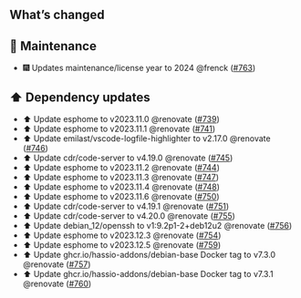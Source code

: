 ## What’s changed

## 🧰 Maintenance

- 🎆 Updates maintenance/license year to 2024 @frenck ([#763](https://github.com/hassio-addons/addon-vscode/pull/763))

## ⬆️ Dependency updates

- ⬆️ Update esphome to v2023.11.0 @renovate ([#739](https://github.com/hassio-addons/addon-vscode/pull/739))
- ⬆️ Update esphome to v2023.11.1 @renovate ([#741](https://github.com/hassio-addons/addon-vscode/pull/741))
- ⬆️ Update emilast/vscode-logfile-highlighter to v2.17.0 @renovate ([#746](https://github.com/hassio-addons/addon-vscode/pull/746))
- ⬆️ Update cdr/code-server to v4.19.0 @renovate ([#745](https://github.com/hassio-addons/addon-vscode/pull/745))
- ⬆️ Update esphome to v2023.11.2 @renovate ([#744](https://github.com/hassio-addons/addon-vscode/pull/744))
- ⬆️ Update esphome to v2023.11.3 @renovate ([#747](https://github.com/hassio-addons/addon-vscode/pull/747))
- ⬆️ Update esphome to v2023.11.4 @renovate ([#748](https://github.com/hassio-addons/addon-vscode/pull/748))
- ⬆️ Update esphome to v2023.11.6 @renovate ([#750](https://github.com/hassio-addons/addon-vscode/pull/750))
- ⬆️ Update cdr/code-server to v4.19.1 @renovate ([#751](https://github.com/hassio-addons/addon-vscode/pull/751))
- ⬆️ Update cdr/code-server to v4.20.0 @renovate ([#755](https://github.com/hassio-addons/addon-vscode/pull/755))
- ⬆️ Update debian_12/openssh to v1:9.2p1-2+deb12u2 @renovate ([#756](https://github.com/hassio-addons/addon-vscode/pull/756))
- ⬆️ Update esphome to v2023.12.3 @renovate ([#754](https://github.com/hassio-addons/addon-vscode/pull/754))
- ⬆️ Update esphome to v2023.12.5 @renovate ([#759](https://github.com/hassio-addons/addon-vscode/pull/759))
- ⬆️ Update ghcr.io/hassio-addons/debian-base Docker tag to v7.3.0 @renovate ([#757](https://github.com/hassio-addons/addon-vscode/pull/757))
- ⬆️ Update ghcr.io/hassio-addons/debian-base Docker tag to v7.3.1 @renovate ([#760](https://github.com/hassio-addons/addon-vscode/pull/760))
